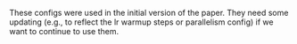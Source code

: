 These configs were used in the initial version of the paper. They need some updating (e.g., to reflect the lr warmup steps or parallelism config) if we want to continue to use them.